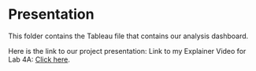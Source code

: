 # Presentation

This folder contains the Tableau file that contains our analysis dashboard. 

Here is the link to our project presentation: Link to my Explainer Video for Lab 4A: [Click here](https://vimeo.com/manage/videos/587054603).
